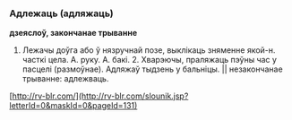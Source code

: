### Адлежаць (адляжаць)
**дзеяслоў, закончанае трыванне**

1. Лежачы доўга або ў нязручнай позе, выклікаць зняменне якой-н. часткі цела. А. руку. А. бакі. 2. Хварэючы, праляжаць пэўны час у пасцелі (размоўнае). Адляжаў тыдзень у бальніцы. || незакончанае трыванне: адлежваць.

<a rel="author">[http://rv-blr.com/](http://rv-blr.com/slounik.jsp?letterId=0&maskId=0&pageId=131)</a>
